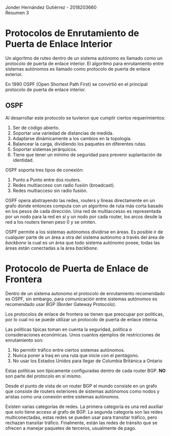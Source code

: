 Jonder Hernández Gutiérrez - 2018203660  
Resumen 3
# Protocolos de Enrutamiento de Puerta de Enlace Interior

Un algoritmo de ruteo dentro de un sistema autónomo es llamado como un protocolo de puerta de enlace interior. El algoritmo para enrutamiento entre sistemas autónomos es llamado como protocolo de puerta de enlace exterior.

En 1990 OSPF (Open Shortest Path First) se convirtió en el principal protocolo de puerta de enlace interior.

## OSPF
Al desarrollar este protocolo se tuvieron que cumplir ciertos requerimientos:
1. Ser de código abierto.
2. Soportar una variedad de distancias de medida.
3. Adaptarse dinámicamente a los cambios en la topología.
4. Balancear la carga, dividiendo los paquetes en diferentes rutas.
5. Soportar sistemas jerárquicos.
6. Tiene que tener un mínimo de seguridad para prevenir suplantación de identidad.

OSPF soporta tres tipos de conexión:
1. Punto a Punto entre dos routers.
2. Redes multiacceso con radio fusión (broadcast).
3. Redes multiacceso sin radio fusión.

OSPF opera abstrayendo las redes, routers y líneas directamente en un grafo donde entonces computa con un algoritmo de ruta más corta basado en los pesos de cada dirección. Una red de multiaccesso es representada por un nodo para la red en sí y un nodo por cada router, los arcos desde la red a los routers tienen peso 0 y se omiten.

OSPF permite a los sistemas autónomos dividirse en áreas. Es posible ir de cualquier parte de un área a otra del sistema autónomo a través del área de *backbone* la cual es un área que todo sistema autónomo posee, todas las áreas están conectadas a la área *backbone*.

# Protocolo de Puerta de Enlace de Frontera

Dentro de un sistema autonomo el protocolo de enrutamiento recomendado es OSPF, sin embargo, para comunicación entre sistemas autónomos es recomendado usar BGP (Border Gateway Protocolo).

Los protocolos de enlace de frontera se tienen que preocupar por politicas, por lo cual no se puede utilizar un protocolo de puerta de enlace interna.

Las políticas típicas toman en cuenta la seguridad, política o consideraciones económicas. Unos cuantos ejemplos de restricciones de enrutamiento son:
1. No permitir tráfico entre ciertos sistemas autónomos.
2. Nunca poner a Iraq en una ruta que inicie con el pentágono.
3. No usar los Estados Unidos para llegar de Columbia Británica a Ontario

Estas políticas son típicamente configuradas dentro de cada router BGP. **NO** son parte del protocolo en sí mismo.

Desde el punto de vista de un router BGP el mundo consiste en un grafo que consiste de routers exteriores de sistemas autónomos como nodos y aristas como una conexión entre sistemas autónomos. 

Existen varias categorías de redes. La primera categoría es una red auxiliar que solo tiene acceso al grafo de BGP. La segunda categoría son las redes multiconectadas, estas redes se pueden usar para transitar tráfico, pero rechazan transitar tráfico. Finalmente, están las redes de tránsito que se ofrecen a manejar paquetes de terceros, usualmente de pago.